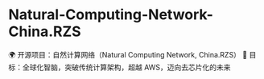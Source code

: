 # Natural-Computing-Network-China.RZS
🌍 开源项目：自然计算网络（Natural Computing Network, China.RZS） 🚀 目标：全球化智脑，突破传统计算架构，超越 AWS，迈向去芯片化的未来

